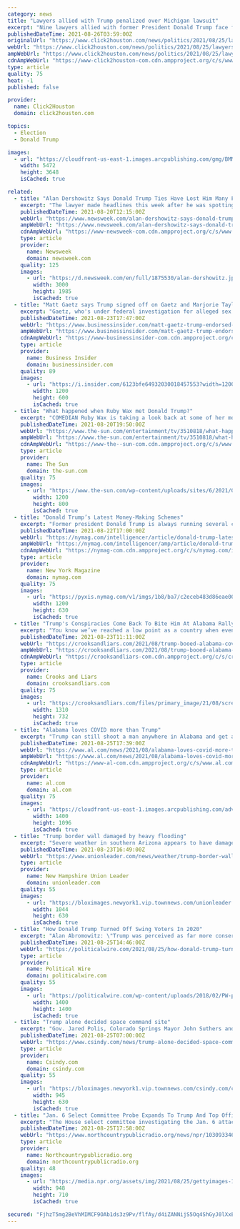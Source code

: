 ```yaml
---
category: news
title: "Lawyers allied with Trump penalized over Michigan lawsuit"
excerpt: "Nine lawyers allied with former President Donald Trump face financial penalties and other sanctions in Michigan."
publishedDateTime: 2021-08-26T03:59:00Z
originalUrl: "https://www.click2houston.com/news/politics/2021/08/25/lawyers-allied-with-trump-penalized-over-michigan-lawsuit/"
webUrl: "https://www.click2houston.com/news/politics/2021/08/25/lawyers-allied-with-trump-penalized-over-michigan-lawsuit/"
ampWebUrl: "https://www.click2houston.com/news/politics/2021/08/25/lawyers-allied-with-trump-penalized-over-michigan-lawsuit/?outputType=amp"
cdnAmpWebUrl: "https://www-click2houston-com.cdn.ampproject.org/c/s/www.click2houston.com/news/politics/2021/08/25/lawyers-allied-with-trump-penalized-over-michigan-lawsuit/?outputType=amp"
type: article
quality: 75
heat: -1
published: false

provider:
  name: Click2Houston
  domain: click2houston.com

topics:
  - Election
  - Donald Trump

images:
  - url: "https://cloudfront-us-east-1.images.arcpublishing.com/gmg/BMM2O6H4UVBKPEHVVVO5TN3MXQ.jpg"
    width: 5472
    height: 3648
    isCached: true

related:
  - title: "Alan Dershowitz Says Donald Trump Ties Have Lost Him Many Friends"
    excerpt: "The lawyer made headlines this week after he was spotting in a war of words with famous comedian and writer Larry David."
    publishedDateTime: 2021-08-20T12:15:00Z
    webUrl: "https://www.newsweek.com/alan-dershowitz-says-donald-trump-ties-have-lost-him-many-friends-larry-david-1621399"
    ampWebUrl: "https://www.newsweek.com/alan-dershowitz-says-donald-trump-ties-have-lost-him-many-friends-larry-david-1621399?amp=1"
    cdnAmpWebUrl: "https://www-newsweek-com.cdn.ampproject.org/c/s/www.newsweek.com/alan-dershowitz-says-donald-trump-ties-have-lost-him-many-friends-larry-david-1621399?amp=1"
    type: article
    provider:
      name: Newsweek
      domain: newsweek.com
    quality: 125
    images:
      - url: "https://d.newsweek.com/en/full/1875530/alan-dershowitz.jpg"
        width: 3000
        height: 1985
        isCached: true
  - title: "Matt Gaetz says Trump signed off on Gaetz and Marjorie Taylor Greene's campaign against Chris Christie, Nikki Haley, and other 'half-Trumpers'"
    excerpt: "Gaetz, who's under federal investigation for alleged sex trafficking, says Trump likes that he and Greene are \"keeping the band in tune.\""
    publishedDateTime: 2021-08-23T17:47:00Z
    webUrl: "https://www.businessinsider.com/matt-gaetz-trump-endorsed-campaign-against-chris-christie-nikki-haley-2021-8"
    ampWebUrl: "https://www.businessinsider.com/matt-gaetz-trump-endorsed-campaign-against-chris-christie-nikki-haley-2021-8?amp"
    cdnAmpWebUrl: "https://www-businessinsider-com.cdn.ampproject.org/c/s/www.businessinsider.com/matt-gaetz-trump-endorsed-campaign-against-chris-christie-nikki-haley-2021-8?amp"
    type: article
    provider:
      name: Business Insider
      domain: businessinsider.com
    quality: 89
    images:
      - url: "https://i.insider.com/6123bfe64932030018457553?width=1200&format=jpeg"
        width: 1200
        height: 600
        isCached: true
  - title: "What happened when Ruby Wax met Donald Trump?"
    excerpt: "COMEDIAN Ruby Wax is taking a look back at some of her most iconic interviews from the 90s. On When Ruby Wax Met… the 63-year-old is revisiting a particularly disastrous interview she had"
    publishedDateTime: 2021-08-20T19:50:00Z
    webUrl: "https://www.the-sun.com/entertainment/tv/3510818/what-happened-when-ruby-wax-met-donald-trump/"
    ampWebUrl: "https://www.the-sun.com/entertainment/tv/3510818/what-happened-when-ruby-wax-met-donald-trump/amp/"
    cdnAmpWebUrl: "https://www-the--sun-com.cdn.ampproject.org/c/s/www.the-sun.com/entertainment/tv/3510818/what-happened-when-ruby-wax-met-donald-trump/amp/"
    type: article
    provider:
      name: The Sun
      domain: the-sun.com
    quality: 75
    images:
      - url: "https://www.the-sun.com/wp-content/uploads/sites/6/2021/08/COMP-MA-TRUMP-RUBY.jpg?strip=all&quality=100&w=1200&h=800&crop=1"
        width: 1200
        height: 800
        isCached: true
  - title: "Donald Trump’s Latest Money-Making Schemes"
    excerpt: "Former president Donald Trump is always running several cash-generating schemes. It’s as essential to his being as the uncanny swoop of orange hair. Plus, as Bloomberg notes, Th"
    publishedDateTime: 2021-08-22T17:00:00Z
    webUrl: "https://nymag.com/intelligencer/article/donald-trump-latest-money-making-schemes.html"
    ampWebUrl: "https://nymag.com/intelligencer/amp/article/donald-trump-latest-money-making-schemes.html"
    cdnAmpWebUrl: "https://nymag-com.cdn.ampproject.org/c/s/nymag.com/intelligencer/amp/article/donald-trump-latest-money-making-schemes.html"
    type: article
    provider:
      name: New York Magazine
      domain: nymag.com
    quality: 75
    images:
      - url: "https://pyxis.nymag.com/v1/imgs/1b8/ba7/c2eceb483d86eae00a02fa082370fa12c9-trump-money-making.1x.rsocial.w1200.jpg"
        width: 1200
        height: 630
        isCached: true
  - title: "Trump's Conspiracies Come Back To Bite Him At Alabama Rally"
    excerpt: "You know we’ve reached a low point as a country when even the loyal-to-a-deadly-and-illogical-fault supporters of former President Donald Trump boo him when he recommends vaccinations against COVID-19."
    publishedDateTime: 2021-08-23T11:11:00Z
    webUrl: "https://crooksandliars.com/2021/08/trump-booed-alabama-covid-vaccines"
    ampWebUrl: "https://crooksandliars.com/2021/08/trump-booed-alabama-covid-vaccines/amp"
    cdnAmpWebUrl: "https://crooksandliars-com.cdn.ampproject.org/c/s/crooksandliars.com/2021/08/trump-booed-alabama-covid-vaccines/amp"
    type: article
    provider:
      name: Crooks and Liars
      domain: crooksandliars.com
    quality: 75
    images:
      - url: "https://crooksandliars.com/files/primary_image/21/08/screen_shot_2021-08-22_at_3.09.17_pm.png"
        width: 1310
        height: 732
        isCached: true
  - title: "Alabama loves COVID more than Trump"
    excerpt: "Trump can still shoot a man anywhere in Alabama and get away with it - as long as he doesn’t try to vaccinate him."
    publishedDateTime: 2021-08-25T17:39:00Z
    webUrl: "https://www.al.com/news/2021/08/alabama-loves-covid-more-than-trump.html"
    ampWebUrl: "https://www.al.com/news/2021/08/alabama-loves-covid-more-than-trump.html?outputType=amp"
    cdnAmpWebUrl: "https://www-al-com.cdn.ampproject.org/c/s/www.al.com/news/2021/08/alabama-loves-covid-more-than-trump.html?outputType=amp"
    type: article
    provider:
      name: al.com
      domain: al.com
    quality: 75
    images:
      - url: "https://cloudfront-us-east-1.images.arcpublishing.com/advancelocal/YQLLCJRAGBGT7F2Y32SKLXU5MA.jpg"
        width: 1400
        height: 1096
        isCached: true
  - title: "Trump border wall damaged by heavy flooding"
    excerpt: "Severe weather in southern Arizona appears to have damaged parts of the border wall erected by the Trump A The Tucson Sentinel reports that U.S. Customs and Border Protection agents have confirmed “historic” flooding at the nation’s border with Mexico is to blame for the destruction."
    publishedDateTime: 2021-08-23T16:49:00Z
    webUrl: "https://www.unionleader.com/news/weather/trump-border-wall-damaged-by-heavy-flooding/article_69da52ad-ee63-591f-81ba-61cd04a22129.html"
    type: article
    provider:
      name: New Hampshire Union Leader
      domain: unionleader.com
    quality: 55
    images:
      - url: "https://bloximages.newyork1.vip.townnews.com/unionleader.com/content/tncms/assets/v3/editorial/2/d9/2d9ee749-a144-59f9-ab8e-9a209399f7ce/6123d26da24a5.image.jpg?resize=1044%2C630"
        width: 1044
        height: 630
        isCached: true
  - title: "How Donald Trump Turned Off Swing Voters In 2020"
    excerpt: "Alan Abromowitz: \"Trump was perceived as far more conservative in 2020 than in 2016. In 2016, Trump was viewed as the least conservative Republican presidential candidate since Gerald Ford in 1976. In 2020,"
    publishedDateTime: 2021-08-25T14:46:00Z
    webUrl: "https://politicalwire.com/2021/08/25/how-donald-trump-turned-off-swing-voters-in-2020/"
    type: article
    provider:
      name: Political Wire
      domain: politicalwire.com
    quality: 55
    images:
      - url: "https://politicalwire.com/wp-content/uploads/2018/02/PW-podcast-logo.jpg"
        width: 1400
        height: 1400
        isCached: true
  - title: "Trump alone decided space command site"
    excerpt: "Gov. Jared Polis, Colorado Springs Mayor John Suthers and the Board of El Paso County Commissioners jumped to lobby for keeping Space Command here after former President Donald Trump claimed"
    publishedDateTime: 2021-08-25T07:00:00Z
    webUrl: "https://www.csindy.com/news/trump-alone-decided-space-command-site/article_6817fd54-051d-11ec-93b4-ff756009602b.html"
    type: article
    provider:
      name: Csindy.com
      domain: csindy.com
    quality: 55
    images:
      - url: "https://bloximages.newyork1.vip.townnews.com/csindy.com/content/tncms/assets/v3/editorial/4/06/406910d6-f9f2-11ea-9561-0fd5a9010cf9/5f65209256b5d.image.jpg?resize=945%2C630"
        width: 945
        height: 630
        isCached: true
  - title: "Jan. 6 Select Committee Probe Expands To Trump And Top Officials In A Wave Of Demands"
    excerpt: "The House select committee investigating the Jan. 6 attack on the Capitol issued a wave of record requests to eight federal agencies, including any communications by Rudy Giuliani and Ivanka Trump."
    publishedDateTime: 2021-08-25T17:58:00Z
    webUrl: "https://www.northcountrypublicradio.org/news/npr/1030933461/jan-6-select-committee-probe-expands-to-trump-and-top-officials-in-a-wave-of-demands"
    type: article
    provider:
      name: Northcountrypublicradio.org
      domain: northcountrypublicradio.org
    quality: 48
    images:
      - url: "https://media.npr.org/assets/img/2021/08/25/gettyimages-1330947538-edit-b04575ed0c9fb7ac494174c73a19bee1f6e7a554.jpg?s=6"
        width: 948
        height: 710
        isCached: true

secured: "FjhzT5mg2BeVhMIMCF9OAb1ds3z9Pv/flfAy/d4iZANNijS5Oq4ShGyJ0lXxEDKdzggJ+vXdYtwWSW94uguiHqk+3jbyRbiqpC8gAHIXdrRcplLpRZy893VxUNIgaSzp4UWS7deyHnNBzV5Zf/dbiVVu0sXLBxwvG9EZt/ctewxbltgsQSkmXglnji0nMj1E+tRTwQczcRndl/GwxJ8rJYNLZQ+4MSVgekm943eFb74/C6JkK1vFsTnbRML6oez4rDTcgJU/7YDDytDSR2mGIpjHlH0maHGk3yM3kL/29zeAE636N9oiYCTDtpkHicDBzajJdz5b/owEXFqxxfl3+noahVvzr6eCMgmxRgCifOQ=;Kecf8ObAaXN8S5Ub8nJQGA=="
---
```


